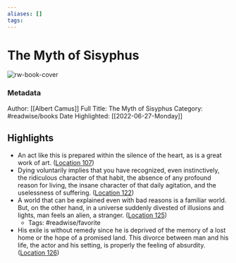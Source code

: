 ```yaml
---
aliases: []
tags:
---
```

# The Myth of Sisyphus

![rw-book-cover](https://images-na.ssl-images-amazon.com/images/I/41SM8-XGezL._SL200_.jpg)
### Metadata
Author: [[Albert Camus]]
Full Title: The Myth of Sisyphus
Category: #readwise/books
Date Highlighted: [[2022-06-27-Monday]]

## Highlights
- An act like this is prepared within the silence of the heart, as is a great work of art. ([Location 107](https://readwise.io/to_kindle?action=open&asin=B07HLQQZ3L&location=107))
- Dying voluntarily implies that you have recognized, even instinctively, the ridiculous character of that habit, the absence of any profound reason for living, the insane character of that daily agitation, and the uselessness of suffering. ([Location 122](https://readwise.io/to_kindle?action=open&asin=B07HLQQZ3L&location=122))
- A world that can be explained even with bad reasons is a familiar world. But, on the other hand, in a universe suddenly divested of illusions and lights, man feels an alien, a stranger. ([Location 125](https://readwise.io/to_kindle?action=open&asin=B07HLQQZ3L&location=125))
    - Tags: #readwise/favorite 
- His exile is without remedy since he is deprived of the memory of a lost home or the hope of a promised land. This divorce between man and his life, the actor and his setting, is properly the feeling of absurdity. ([Location 126](https://readwise.io/to_kindle?action=open&asin=B07HLQQZ3L&location=126))
